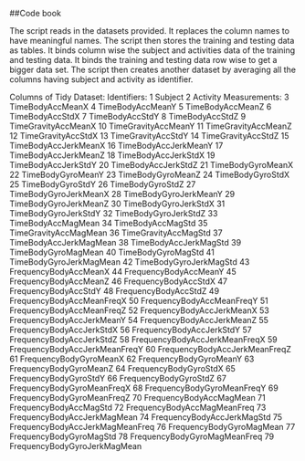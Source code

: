##Code book

The script reads in the datasets provided. It replaces the column names to have meaningful names.
The script then stores the training and testing data as tables. 
It binds column wise the subject and activities data of the training and testing data.
It binds the training and testing data row wise to get a bigger data set.
The script then creates another dataset by averaging all the columns having subject and activity as identifier.

Columns of Tidy Dataset:
Identifiers:
1                          Subject
2                         Activity
Measurements:
3                 TimeBodyAccMeanX
4                 TimeBodyAccMeanY
5                 TimeBodyAccMeanZ
6                  TimeBodyAccStdX
7                  TimeBodyAccStdY
8                  TimeBodyAccStdZ
9              TimeGravityAccMeanX
10             TimeGravityAccMeanY
11             TimeGravityAccMeanZ
12              TimeGravityAccStdX
13              TimeGravityAccStdY
14              TimeGravityAccStdZ
15            TimeBodyAccJerkMeanX
16            TimeBodyAccJerkMeanY
17            TimeBodyAccJerkMeanZ
18             TimeBodyAccJerkStdX
19             TimeBodyAccJerkStdY
20             TimeBodyAccJerkStdZ
21               TimeBodyGyroMeanX
22               TimeBodyGyroMeanY
23               TimeBodyGyroMeanZ
24                TimeBodyGyroStdX
25                TimeBodyGyroStdY
26                TimeBodyGyroStdZ
27           TimeBodyGyroJerkMeanX
28           TimeBodyGyroJerkMeanY
29           TimeBodyGyroJerkMeanZ
30            TimeBodyGyroJerkStdX
31            TimeBodyGyroJerkStdY
32            TimeBodyGyroJerkStdZ
33              TimeBodyAccMagMean
34               TimeBodyAccMagStd
35           TimeGravityAccMagMean
36            TimeGravityAccMagStd
37          TimeBodyAccJerkMagMean
38           TimeBodyAccJerkMagStd
39             TimeBodyGyroMagMean
40              TimeBodyGyroMagStd
41         TimeBodyGyroJerkMagMean
42          TimeBodyGyroJerkMagStd
43           FrequencyBodyAccMeanX
44           FrequencyBodyAccMeanY
45           FrequencyBodyAccMeanZ
46            FrequencyBodyAccStdX
47            FrequencyBodyAccStdY
48            FrequencyBodyAccStdZ
49       FrequencyBodyAccMeanFreqX
50       FrequencyBodyAccMeanFreqY
51       FrequencyBodyAccMeanFreqZ
52       FrequencyBodyAccJerkMeanX
53       FrequencyBodyAccJerkMeanY
54       FrequencyBodyAccJerkMeanZ
55        FrequencyBodyAccJerkStdX
56        FrequencyBodyAccJerkStdY
57        FrequencyBodyAccJerkStdZ
58   FrequencyBodyAccJerkMeanFreqX
59   FrequencyBodyAccJerkMeanFreqY
60   FrequencyBodyAccJerkMeanFreqZ
61          FrequencyBodyGyroMeanX
62          FrequencyBodyGyroMeanY
63          FrequencyBodyGyroMeanZ
64           FrequencyBodyGyroStdX
65           FrequencyBodyGyroStdY
66           FrequencyBodyGyroStdZ
67      FrequencyBodyGyroMeanFreqX
68      FrequencyBodyGyroMeanFreqY
69      FrequencyBodyGyroMeanFreqZ
70         FrequencyBodyAccMagMean
71          FrequencyBodyAccMagStd
72     FrequencyBodyAccMagMeanFreq
73     FrequencyBodyAccJerkMagMean
74      FrequencyBodyAccJerkMagStd
75 FrequencyBodyAccJerkMagMeanFreq
76        FrequencyBodyGyroMagMean
77         FrequencyBodyGyroMagStd
78    FrequencyBodyGyroMagMeanFreq
79    FrequencyBodyGyroJerkMagMean
